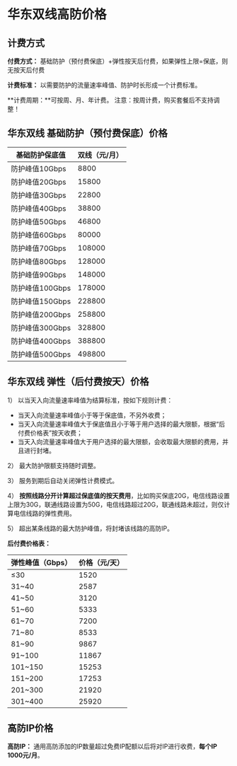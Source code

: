 

# 华东双线高防价格

## 计费方式

**付费方式：** 基础防护（预付费保底）+弹性按天后付费，如果弹性上限=保底，则无按天后付费

**计费标准：** 以需要防护的流量速率峰值、防护时长形成一个计费标准。

**计费周期：**可按周、月、年计费。
    注意：按周计费，购买套餐后不支持调整！

## 华东双线 基础防护（预付费保底）价格

| 基础防护保底值     | 双线（元/月） |
| ----------- | ------- |
| 防护峰值10Gbps  | 8800    |
| 防护峰值20Gbps  | 15800   |
| 防护峰值30Gbps  | 22800   |
| 防护峰值40Gbps  | 38800   |
| 防护峰值50Gbps  | 46800   |
| 防护峰值60Gbps  | 80000   |
| 防护峰值70Gbps  | 108000  |
| 防护峰值80Gbps  | 128000  |
| 防护峰值90Gbps  | 148000  |
| 防护峰值100Gbps | 178000  |
| 防护峰值150Gbps | 228800  |
| 防护峰值200Gbps | 258800  |
| 防护峰值300Gbps | 328800  |
| 防护峰值400Gbps | 388800  |
| 防护峰值500Gbps | 498800  |

## 华东双线 弹性（后付费按天）价格

1） 以当天入向流量速率峰值为结算标准，按如下规则计费：

  - 当天入向流量速率峰值小于等于保底值，不另外收费；
  - 当天入向流量速率峰值大于保底值且小于等于用户选择的最大限额，根据“后付费价格表”按天收费；
  - 当天入向流量速率峰值大于用户选择的最大限额，会收取最大限额的费用，并且进行封堵。

2） 最大防护限额支持随时调整。

3） 服务到期后自动关闭弹性计费模式。

4）
<span class="underline">**按照线路分开计算超过保底值的按天费用**</span>，比如购买保底20G，电信线路设置上限为30G，联通线路设置为50G，电信线路超过20G，联通线路未超过，则仅计算电信线路的弹性费用。

5） 超出某条线路的最大防护峰值，将封堵该线路的高防IP。

**后付费价格表：**

| 弹性峰值（Gbps） | 价格（元/天） |
| ---------- | ------- |
| ≤30        | 1520    |
| 31~40      | 2587    |
| 41~50      | 3120    |
| 51~60      | 5333    |
| 61~70      | 7200    |
| 71~80      | 8533    |
| 81~90      | 9867    |
| 91~100     | 11867   |
| 101~150    | 15253   |
| 151~200    | 17253   |
| 201~300    | 21920   |
| 301~400    | 25920   |

## 高防IP价格

**高防IP：** 通用高防添加的IP数量超过免费IP配额以后将对IP进行收费，**每个IP 1000元/月**。
